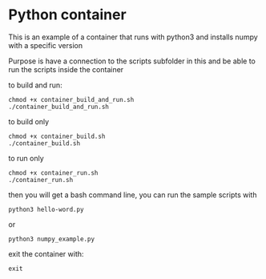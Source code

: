 # Python container

This is an example of a container that runs with python3 and installs numpy with a specific version

Purpose is have a connection to the scripts subfolder in this and be able to run the scripts inside the container


to build and run:
```
chmod +x container_build_and_run.sh
./container_build_and_run.sh
```
to build only
```
chmod +x container_build.sh
./container_build.sh
```
to run only
```
chmod +x container_run.sh
./container_run.sh
```

then you will get a bash command line, you can run the sample scripts with
```
python3 hello-word.py
```
or
```
python3 numpy_example.py
```


exit the container with:

```
exit
```
